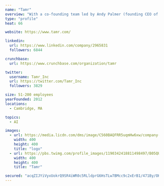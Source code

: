 ```yaml
---
name: "Tamr"
overview: "With a co-founding team led by Andy Palmer (founding CEO of Vertica) and Mike Stonebraker (Turing Award winner) and backed by investors including NEA, Google Ventures, and GE Ventures, Tamr is transforming how companies get value from their data."
type: "profile"
heat: 66

website: https://www.tamr.com/

linkedin:
  url: https://www.linkedin.com/company/2965831
  followers: 6844

crunchbase:
  url: https://www.crunchbase.com/organization/tamr

twitter:
  username: Tamr_Inc
  url: https://twitter.com/Tamr_Inc
  followers: 3829

size: 51-200 employees
yearFounded: 2012
locations:
  - Cambridge, MA

topics:
  - AI

images:
  - url: https://media.licdn.com/dms/image/C560BAQFRR5uqmHw6xw/company-logo_400_400/0?e=1582761600&v=beta&t=0l0gaQcWEWgrtfk5HdxsId_gqwg_kch3yVR-7Y3pmrA
    width: 400
    height: 400
    title: "logo"
  - url: https://pbs.twimg.com/profile_images/1190342418811498497/B05QURtP_400x400.jpg
    width: 400
    height: 400
    title: "Tamr"

secured: "acqZIJYiVyxUokrQ9SR4iWR0c5RLldprG6HsTLw7BMcc9c2xErB1/471By/OHQGqjJCqLLQLxFWzkECprZq5wY47kQVP3sOikzKD3hCqE0doMiKQirOs4iPxHbB8HJPOcIFE1eIs0HkHsEkY7qQWSEAG1HLK5Z8tD0UxDGbVU8XZ+mdLHflzqPaM+yEM08jc07dOAoPqb9wrvYD0Nt2Pznv8BB9H7vxknUKI2HB5rZwOdgxNv1p9TKnTBBO2dPx/mDR+6FKncsSCFN0R9q4zRyIshq7p2w0ameAKjLh2EZ5MeeC8BJj+8pukug3deOWg;i/wgm9Xp7EkDLWhRDmX4sQ=="
---
```


